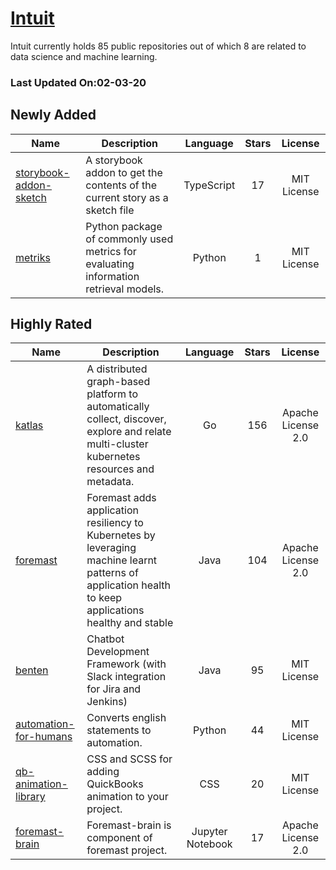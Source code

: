 # [Intuit](https://github.com/intuit)

Intuit currently holds 85 public repositories out of which 8 are related to data science and machine learning.

 ### Last Updated On:02-03-20

## Newly Added

| Name | Description | Language | Stars | License |
| ---- | ----------- | :--------: | :-----: | :-------: |
| [storybook-addon-sketch](https://github.com/intuit/storybook-addon-sketch) | A storybook addon to get the contents of the current story as a sketch file | TypeScript | 17 | MIT License |
| [metriks](https://github.com/intuit/metriks) | Python package of commonly used metrics for evaluating information retrieval models. | Python | 1 | MIT License |

## Highly Rated

| Name | Description | Language | Stars | License |
| ---- | ----------- | :--------: | :-----: | :-------: |
 | [katlas](https://github.com/intuit/katlas) | A distributed graph-based platform to automatically collect, discover, explore and relate multi-cluster kubernetes resources and metadata. | Go | 156 | Apache License 2.0 |
| [foremast](https://github.com/intuit/foremast) | Foremast adds application resiliency to Kubernetes by leveraging machine learnt patterns of application health to keep applications healthy and stable | Java | 104 | Apache License 2.0 |
| [benten](https://github.com/intuit/benten) | Chatbot Development Framework (with Slack integration for Jira and Jenkins) | Java | 95 | MIT License |
| [automation-for-humans](https://github.com/intuit/automation-for-humans) | Converts english statements to automation. | Python | 44 | MIT License |
| [qb-animation-library](https://github.com/intuit/qb-animation-library) | CSS and SCSS for adding QuickBooks animation to your project. | CSS | 20 | MIT License |
| [foremast-brain](https://github.com/intuit/foremast-brain) | Foremast-brain is component of foremast project. | Jupyter Notebook | 17 | Apache License 2.0 |
